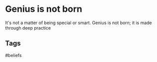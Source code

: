 # Genius is not born

It's not a matter of being special or smart. Genius is not born; it is made through deep practice

## Tags
#beliefs
